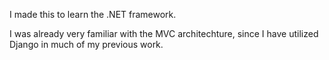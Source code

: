 I made this to learn the .NET framework.

I was already very familiar with the MVC architechture, since I have utilized Django in much of my previous work.

